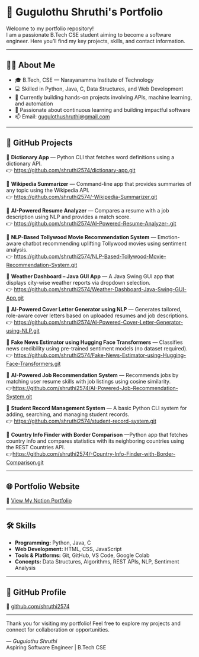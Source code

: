 # 🚀 Gugulothu Shruthi's Portfolio

Welcome to my portfolio repository!  
I am a passionate B.Tech CSE student aiming to become a software engineer. Here you’ll find my key projects, skills, and contact information.

---

## 👩‍💻 About Me

- 🎓 B.Tech, CSE — Narayanamma Institute of Technology  
- 💻 Skilled in Python, Java, C, Data Structures, and Web Development  
- 🔧 Currently building hands-on projects involving APIs, machine learning, and automation  
- 🌱 Passionate about continuous learning and building impactful software  
- 📫 Email: [gugulothushruthi@gmail.com](mailto:gugulothushruthi@gmail.com)

---

## 📂 GitHub Projects

🔹 **Dictionary App** — Python CLI that fetches word definitions using a dictionary API.  
👉 https://github.com/shruthi2574/dictionary-app.git

🔹 **Wikipedia Summarizer** — Command-line app that provides summaries of any topic using the Wikipedia API.  
👉 https://github.com/shruthi2574/-Wikipedia-Summarizer.git

🔹 **AI-Powered Resume Analyzer** — Compares a resume with a job description using NLP and provides a match score.  
👉 https://github.com/shruthi2574/AI-Powered-Resume-Analyzer-.git

🔹 **NLP-Based Tollywood Movie Recommendation System** — Emotion-aware chatbot recommending uplifting Tollywood movies using sentiment analysis.  
👉  https://github.com/shruthi2574/NLP-Based-Tollywood-Movie-Recommendation-System.git

🔹 **Weather Dashboard – Java GUI App** — A Java Swing GUI app that displays city-wise weather reports via dropdown selection.  
👉 https://github.com/shruthi2574/Weather-Dashboard-Java-Swing-GUI-App.git

🔹 **AI-Powered Cover Letter Generator using NLP** — Generates tailored, role-aware cover letters based on uploaded resumes and job descriptions.  
👉 https://github.com/shruthi2574/AI-Powered-Cover-Letter-Generator-using-NLP.git

🔹 **Fake News Estimator using Hugging Face Transformers** — Classifies news credibility using pre-trained sentiment models (no dataset required).  
👉  https://github.com/shruthi2574/Fake-News-Estimator-using-Hugging-Face-Transformers.git

🔹 **AI-Powered Job Recommendation System** — Recommends jobs by matching user resume skills with job listings using cosine similarity.  
👉https://github.com/shruthi2574/AI-Powered-Job-Recommendation-System.git

🔹 **Student Record Management System** — A basic Python CLI system for adding, searching, and managing student records.  
👉 https://github.com/shruthi2574/student-record-system.git

🔹 **Country Info Finder with Border Comparison** —Python app that fetches country info and compares statistics with its neighboring countries using the REST Countries API. 
<br>
👉https://github.com/shruthi2574/-Country-Info-Finder-with-Border-Comparison.git

---

## 🌐 Portfolio Website

📌 [View My Notion Portfolio](https://www.notion.so/Gugulothu-Shruthi-Porfolio-1db4668ec57980c781bee1161dbdd69f?pvs=4)

---

## 🛠 Skills

- **Programming:** Python, Java, C  
- **Web Development:** HTML, CSS, JavaScript  
- **Tools & Platforms:** Git, GitHub, VS Code, Google Colab  
- **Concepts:** Data Structures, Algorithms, REST APIs, NLP, Sentiment Analysis

---

## 🔗 GitHub Profile

🔹 [github.com/shruthi2574](https://github.com/shruthi2574)

---

Thank you for visiting my portfolio! Feel free to explore my projects and connect for collaboration or opportunities.

—
*Gugulothu Shruthi*  
Aspiring Software Engineer | B.Tech CSE
